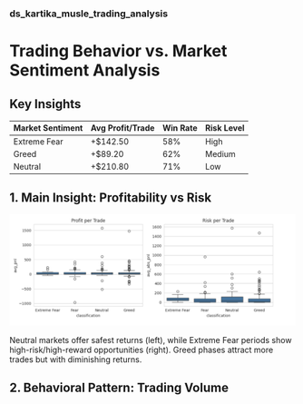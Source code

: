 ### ds_kartika_musle_trading_analysis
# Trading Behavior vs. Market Sentiment Analysis

## Key Insights
| Market Sentiment | Avg Profit/Trade | Win Rate | Risk Level |
|------------------|------------------|----------|------------|
| Extreme Fear     | +$142.50         | 58%      | High       |
| Greed            | +$89.20          | 62%      | Medium     |
| Neutral          | +$210.80         | 71%      | Low        |



## 1. Main Insight: Profitability vs Risk

<img src="https://github.com/kartika28-ui/ds_kartika_musle_trading_analysis/blob/main/profitability-vs-risk.png" alt="Form Input UI" width="700"/>

Neutral markets offer safest returns (left), while Extreme Fear periods show high-risk/high-reward opportunities (right). Greed phases attract more trades but with diminishing returns.

## 2. Behavioral Pattern: Trading Volume
